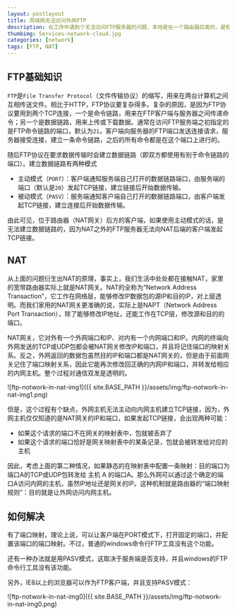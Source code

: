```yaml
---
layout: postlayout
title: 局域网无法访问外网FTP
description: 在工作中遇到个无法访问FTP服务器的问题，本地是在一个路由器后面的，是私有的IP地址，使用windows自带的FTP命令行无法与路由器以外的FTP服务器建立数据链接。后来仔细研究了一下FTP协议原理，最后明白了，原来是windows自带的FTP命令行不支持FTP PASV模式导致的。牵扯出本文讨论的话题：FTP原理以及NAT原理
thumbimg: Services-network-cloud.jpg
categories: [network]
tags: [FTP, NAT]
---
```


## FTP基础知识 ##

`FTP`是`File Transfer Protocol`（文件传输协议）的缩写，用来在两台计算机之间互相传送文件。相比于HTTP，FTP协议要复杂得多。复杂的原因，是因为FTP协议要用到两个TCP连接，一个是命令链路，用来在FTP客户端与服务器之间传递命令；另一个是数据链路，用来上传或下载数据。通常在访问FTP服务端之初指定的是FTP命令链路的端口，默认为`21`，客户端向服务器的FTP端口发送连接请求，服务器接受连接，建立一条命令链路，之后的所有命令都是在这个端口上进行的。

随后FTP协议在要求数据传输时会建立数据链路（即双方都使用有别于命令链路的端口）。建立数据链路有两种模式

- 主动模式（`PORT`）：客户端通知服务端自己打开的数据链路端口，由服务端的端口（默认是`20`）发起TCP链接，建立链接后开始数据传输。
- 被动模式（`PASV`）：服务端通知客户端自己打开的数据链路端口，由客户端发起TCP链接，建立连接后开始数据传输。

由此可见，位于路由器（NAT网关）后方的客户端，如果使用主动模式的话，是无法建立数据链路的，因为NAT之外的FTP服务器无法向NAT后端的客户端发起TCP链接。


## NAT ##

从上面的问题衍生出NAT的原理，事实上，我们生活中处处都在接触NAT，家里的宽带路由器实际上就是NAT网关。NAT的全称为“Network Address Transaction”，它工作在网络层，能够修改IP数据包的源IP和目的IP，对上层透明。而我们家用的NAT网关更准确的说，实际上是NAPT（Network Address Port Transaction），除了能够修改IP地址，还能工作在TCP层，修改源和目的的端口。

NAT网关，它对外有一个外网端口和IP、对内有一个内网端口和IP。内网的终端向外网发送的TCP或UDP包都会被NAT网关修改IP和端口，并且将记住端口的映射关系。反之，外网返回的数据包虽然目的IP和端口都是NAT网关的，但是由于前面网关记住了端口映射关系，因此它能再次修改回正确的内网IP和端口，并转发给相应的内网主机。整个过程对通信双发是透明的。

![ftp-notwork-in-nat-img1]({{ site.BASE_PATH }}/assets/img/ftp-notwork-in-nat-img1.png)

但是，这个过程有个缺点，外网主机无法主动向内网主机建立TCP链接，因为，外网主机仅仅知道的是NAT网关的IP和端口，如果发起TCP链接，会出现两种可能：

- 如果这个请求的端口不在网关的映射表中，包就被丢弃了
- 如果这个请求的端口恰好是网关映射表中的某条记录，包就会被转发给对应的主机

因此，考虑上面的第二种情况，如果静态的在映射表中配置一条映射：目的端口为端口A的TCP或UDP包转发给 主机 A 的端口A。那么外网可以通过这个确定的端口A访问内网的主机，虽然IP地址还是网关的IP。这种机制就是路由器的“端口映射规则”：目的就是让外网访问内网主机。

 

## 如何解决 ##

有了端口映射，理论上说，可以让客户端在PORT模式下，打开固定的端口，并配置该端口的端口映射。不过，普通的windows命令行FTP工具没有这个功能。

还有一种办法就是用PASV模式，这取决于服务端是否支持，并且windows的FTP命令行工具没有该功能。

另外，IE8以上的浏览器可以作为FTP客户端，并且支持PASV模式：

![ftp-notwork-in-nat-img0]({{ site.BASE_PATH }}/assets/img/ftp-notwork-in-nat-img0.png)